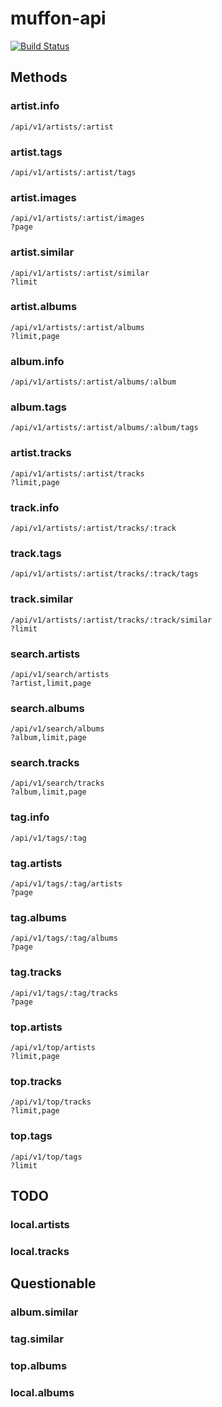 # muffon-api

[![Build Status](https://travis-ci.org/staniel359/muffon-api.svg?branch=main)](https://travis-ci.org/staniel359/muffon-api)

## Methods

### artist.info

    /api/v1/artists/:artist
    
### artist.tags
    
    /api/v1/artists/:artist/tags
    
### artist.images

    /api/v1/artists/:artist/images
    ?page
    
### artist.similar

    /api/v1/artists/:artist/similar
    ?limit

### artist.albums
    
    /api/v1/artists/:artist/albums
    ?limit,page

### album.info
    
    /api/v1/artists/:artist/albums/:album
    
### album.tags

    /api/v1/artists/:artist/albums/:album/tags
    
### artist.tracks
    
    /api/v1/artists/:artist/tracks
    ?limit,page
    
### track.info
    
    /api/v1/artists/:artist/tracks/:track
    
### track.tags
    
    /api/v1/artists/:artist/tracks/:track/tags

### track.similar

    /api/v1/artists/:artist/tracks/:track/similar
    ?limit
    
### search.artists

    /api/v1/search/artists
    ?artist,limit,page
    
### search.albums

    /api/v1/search/albums
    ?album,limit,page
    
### search.tracks

    /api/v1/search/tracks
    ?album,limit,page
    
### tag.info

    /api/v1/tags/:tag
    
### tag.artists

    /api/v1/tags/:tag/artists
    ?page
    
### tag.albums

    /api/v1/tags/:tag/albums
    ?page
    
### tag.tracks

    /api/v1/tags/:tag/tracks
    ?page

### top.artists

    /api/v1/top/artists
    ?limit,page

### top.tracks

    /api/v1/top/tracks
    ?limit,page

### top.tags

    /api/v1/top/tags
    ?limit

## TODO

### local.artists

### local.tracks

## Questionable

### album.similar

### tag.similar

### top.albums

### local.albums
